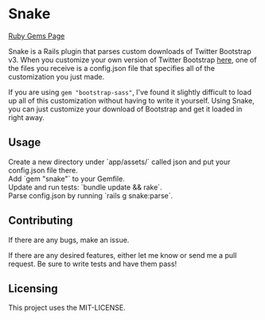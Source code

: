 <h1>Snake</h1>
<a href="https://rubygems.org/gems/snake">Ruby Gems Page</a>
<p>Snake is a Rails plugin that parses custom downloads of Twitter Bootstrap v3. When you customize your own version of Twitter Bootstrap <a href="http://getbootstrap.com/customize/">here</a>, one of the files you receive is a config.json file that specifies all of the customization you just made.</p>

If you are using `gem "bootstrap-sass"`, I've found it slightly difficult to load up all of this customization without having to write it yourself. Using Snake, you can just customize your download of Bootstrap and get it loaded in right away.
<h2>Usage</h2>
Create a new directory under `app/assets/` called json and put your config.json file there.<br/>
Add `gem "snake"` to your Gemfile.<br/>
Update and run tests: `bundle update && rake`.<br/>
Parse config.json by running `rails g snake:parse`.<br/>


<h2>Contributing</h2>
<p>If there are any bugs, make an issue.</p>
<p>If there are any desired features, either let me know or send me a pull request. Be sure to write tests and have them pass!</p>
<h2>Licensing</h2>
<p>This project uses the MIT-LICENSE.</p>
